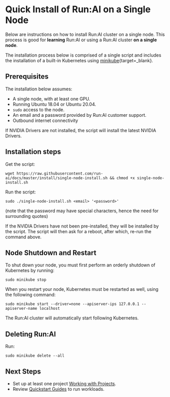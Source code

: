 # Quick Install of Run:AI on a Single Node

Below are instructions on how to install Run:AI cluster on a single node. This process is good for __learning__ Run:AI or using a Run:AI cluster __on a single node__. 

The installation process below is comprised of a single script and includes the installation of a built-in Kubernetes using [minikube](https://minikube.sigs.k8s.io/docs/){target=_blank}.

## Prerequisites 

The installation below assumes:

* A single node, with at least one GPU.
* Running Ubuntu 18.04 or Ubuntu 20.04.
* `sudo` access to the node.
* An email and a password provided by Run:AI customer support.
* Outbound internet connectivity

If NVIDIA Drivers are not installed, the script will install the latest NVIDIA Drivers.


## Installation steps

Get the script:

``` shell
wget https://raw.githubusercontent.com/run-ai/docs/master/install/single-node-install.sh && chmod +x single-node-install.sh
```

Run the script: 

```
sudo ./single-node-install.sh <email> '<password>'
```

(note that the password may have special characters, hence the need for surrounding quotes)

If the NVIDIA Drivers have not been pre-installed, they will be installed by the script. The script will then ask for a reboot, after which, re-run the command above. 


## Node Shutdown and Restart

To shut down your node, you must first perform an orderly shutdown of Kubernetes by running:

```
sudo minikube stop
```

When you restart your node, Kubernetes must be restarted as well, using the following command:

```
sudo minikube start --driver=none --apiserver-ips 127.0.0.1 --apiserver-name localhost
```

The Run:AI cluster will automatically start following Kubernetes.


## Deleting Run:AI

Run:

```
sudo minikube delete --all
```

## Next Steps

* Set up at least one project [Working with Projects](../Admin-User-Interface-Setup/Working-with-Projects.md).
* Review [Quickstart Guides](../../Researcher/Walkthroughs/Run-AI-Walkthroughs.md) to run workloads. 
